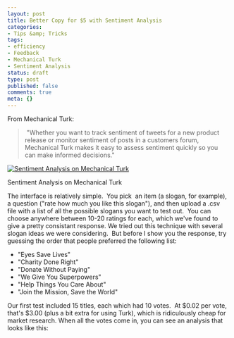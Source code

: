 ```yaml
---
layout: post
title: Better Copy for $5 with Sentiment Analysis
categories:
- Tips &amp; Tricks
tags:
- efficiency
- Feedback
- Mechanical Turk
- Sentiment Analysis
status: draft
type: post
published: false
comments: true
meta: {}
---
```


From Mechanical Turk:
>  "Whether you want to track sentiment of tweets for a new product release or monitor sentiment of posts in a customers forum, Mechanical Turk makes it easy to assess sentiment quickly so you can make informed decisions."

 [ ![Sentiment Analysis on Mechanical Turk](http://bowlabs.files.wordpress.com/2013/02/screen-shot-2013-02-08-at-11-51-28-pm.png?w=922) ](http://bowlabs.files.wordpress.com/2013/02/screen-shot-2013-02-08-at-11-51-28-pm.png)  

Sentiment Analysis on Mechanical Turk

The interface is relatively simple.  You pick  an item (a slogan, for example), a question ("rate how much you like this slogan"), and then upload a .csv file with a list of all the possible slogans you want to test out.  You can choose anywhere between 10-20 ratings for each, which we've found to give a pretty consistant response. We tried out this technique with several slogan ideas we were considering.  But before I show you the response, try guessing the order that people preferred the following list:
- "Eyes Save Lives"
- "Charity Done Right"
- "Donate Without Paying"
- "We Give You Superpowers"
- "Help Things You Care About"
- "Join the Mission, Save the World"

Our first test included 15 titles, each which had 10 votes.  At $0.02 per vote, that's $3.00 (plus a bit extra for using Turk), which is ridiculously cheap for market research. When all the votes come in, you can see an analysis that looks like this:

